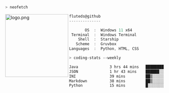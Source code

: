 ```zsh
> neofetch
```

<!--img align="left" src="https://github.com/fluteds.png" alt="logo.png" width="200"/>-->
<img align="left" src="https://external-content.duckduckgo.com/iu/?u=https%3A%2F%2F78.media.tumblr.com%2F975fca5f82161b190efdcaa05ffbd4ec%2Ftumblr_p6q6m9TJF01x3p3jmo1_500.png&f=1&nofb=1" alt="logo.png" width="200"/>

```csharp
fluteds@github
--------------

       OS  :  Windows 11 x64
 Terminal  :  Windows Terminal
    Shell  :  Starship
   Scheme  :  Gruvbox
Languages  :  Python, HTML, CSS
```

```zsh
> coding-stats --weekly
```

<!--START_SECTION:waka-->

```txt
Java              3 hrs 44 mins   ████████████▓░░░░░░░░░░░░   51.33 %
JSON              1 hr 43 mins    ██████░░░░░░░░░░░░░░░░░░░   23.55 %
INI               39 mins         ██▒░░░░░░░░░░░░░░░░░░░░░░   08.98 %
Markdown          38 mins         ██▒░░░░░░░░░░░░░░░░░░░░░░   08.80 %
Python            15 mins         █░░░░░░░░░░░░░░░░░░░░░░░░   03.52 %
```

<!--END_SECTION:waka-->
